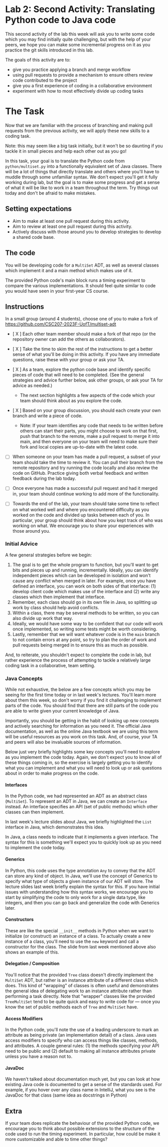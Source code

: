 # Lab 2: Second Activity: Translating Python code to Java code

This second activity of the lab this week will ask you to write some code which you may
find initially quite challenging, but with the help of your peers, we hope you can make
some incremental progress on it as you practice the git skills introduced in this lab.

The goals of this activity are to:
- give you practice applying a branch and merge workflow
- using pull requests to provide a mechanism to ensure others review code contributed
  to the project
- give you a first experience of coding in a collaborative environment
- experiment with how to most effectively divide up coding tasks

# The Task

Now that we are familiar with the process of branching and making pull requests from the
previous activity, we will apply these new skills to a coding task.

Note: this may seem like a big task initially, but it won't be so daunting if you tackle it
in small pieces and help each other out as you go!

In this task, your goal is to translate the Python code from `python/multiset.py` into a
functionally equivalent set of Java classes. There will be a lot of things that directly
translate and others where you'll have to muddle through some unfamiliar syntax. We don't
expect you'll get it fully working during lab, but the goal is to make some progress and
get a sense of what it will be like to work in a team throughout the term. Try things out
today and don't be afraid to make mistakes.

## Setting expectations
- Aim to make at least one pull request during this activity.
- Aim to review at least one pull request during this activity.
- Actively discuss with those around you to develop strategies to develop a shared code base.

## The code

You will be developing code for a `MultiSet` ADT, as well as several classes which implement it and
a main method which makes use of it.

The provided Python code's main block runs a timing experiment to compare the various implementations.
It should feel quite similar to code you would have seen in your first-year CS course.

## Instructions

In a small group (around 4 students), choose one of you to make a fork of
https://github.com/CSC207-2023F-UofT/multiset-adt 

- [ X ] Each other team member should make a fork of that repo (or the repository owner can add the others
  as collaborators).

- [ X ] Take the time to skim the rest of the instructions to get a better sense of what you'll be doing
  in this activity. If you have any immediate questions, raise these with your group or ask your TA.

- [ X ] As a team, explore the python code base and identify specific pieces of code that will need to
  be completed. (See the general strategies and advice further below, ask other groups, or
  ask your TA for advice as needed.)
    - The next section highlights a few aspects of the code which your team should think about as you
      explore the code.

- [ X ] Based on your group discussion, you should each create your own branch and write a piece of code.
  - Note: If your team identifies any code that needs to be written before others can start their parts,
  you might choose to work on that first, push that branch to the remote, make a pull request to merge it
  into main, and then everyone on your team will need to make sure their fork and local copies are
  up-to-date with the latest code.

- [ ] When someone on your team has made a pull request, a subset of your team should take the time
  to review it. You can pull their branch from the remote repository and try running the code locally
  and also review the code on GitHub. Practice giving both verbal feedback and written feedback
  during the lab today.

- [ ] Once everyone has made a successful pull request and had it merged in, your team should continue
  working to add more of the functionality.

- [ ] Towards the end of the lab, your team should take some time to reflect on what worked well
  and where you encountered difficulty as you worked on the code and divided up tasks between each
  of you. In particular, your group should think about how you kept track of who was working
  on what. We encourage you to share your experiences with those around you.

### Initial Advice
A few general strategies before we begin:

1. The goal is to get the whole program to function, but you'll want to get bits and pieces up and
   running, incrementally. Ideally, you can identify independent pieces which can be developed in isolation
   and won't cause any conflict when merged in later. For example, once you have defined an interface, you
   can work on both sides of that interface: (1) develop client code which makes use of the interface and
   (2) write any classes which then implement that interface.
2. Remember, each class should go in its own file in Java, so splitting up work by class should help
   avoid conflicts.
3. Within a class, there may be several methods to be written, so you can also divide up work that way.
4. Ideally, we would have some way to be confident that our code will work once implemented, so writing
   some tests might be worth considering.
5. Lastly, remember that we will want whatever code is in the `main` branch to not contain errors at any point,
   so try to plan the order of work and pull requests being merged in to ensure this as much as possible.

And, to reiterate, you shouldn't expect to complete the code in lab, but rather experience the process
of attempting to tackle a relatively large coding task in a collaborative, team setting.

### Java Concepts

While not exhaustive, the below are a few concepts which you may be seeing for the first time today
or in last week's lectures. You'll learn more about them this week, so don't worry if you find it
challenging to implement parts of the code. You should find that there are still parts of the code
you are able to write given your current knowledge of Java.

Importantly, you should be getting in the habit of looking up new concepts and actively searching
for information as you need it. The official Java documentation, as well as the online Java textbook
we are using this term will be useful resources as you work on this task. And, of course, your TA and
peers will also be invaluable sources of information.

Below just very briefly highlights some key concepts you'll need to explore as you implement the code
today. Again, we don't expect you to know all of these things coming in, so the exercise is largely
getting you to identify what you can implement and what you will need to look up or ask questions about
in order to make progress on the code.

#### Interfaces

In the Python code, we had represented an ADT as an abstract class (`MultiSet`). To represent an ADT in Java,
we can create an `Interface` instead. An interface specifies an API (set of public methods) which
other classes can then implement.

In last week's lecture slides about Java, we briefly highlighted the `List` interface in Java, which demonstrates this idea.

In Java, a class needs to indicate that it implements a given interface. The syntax for this is something
we'll expect you to quickly look up as you need to implement the code today.

#### Generics

In Python, this code uses the type annotation `Any` to convey that the ADT can store any kind of object.
In Java, we'll use the concept of Generics to specify what type of objects a given instance of our ADT
will store. The lecture slides last week briefly explain the syntax for this. If you have initial
issues with understanding how this syntax works, we encourage you to start by simplifying the code to
only work for a single data type, like integers, and then you can go back and generalize the code with
Generics later.

#### Constructors

These are like the special `__init__` methods in Python when we want to initialize (or construct) an
instance of a class. To actually create a new instance of a class, you'll need to use the `new` keyword
and call a constructor for the class. The slide from last week mentioned above also shows an example of this.

#### Delegation / Composition

You'll notice that the provided `Tree` class doesn't directly implement the `MultiSet` ADT, but rather
is an instance attribute of a different class which does. This kind of "wrapping" of classes is often
useful and demonstrates the general idea of delegating work to an instance attribute rather than
performing a task directly. Note that "wrapper" classes like the provided `TreeMultiSet` tend to be
quite quick and easy to write code for — once you know the set of public methods each of `Tree` and
`MultiSet` have.

#### Access Modifiers

In the Python code, you'll note the use of a leading underscore to mark an attribute as being private
(an implementation detail) of a class. Java uses access modifiers to specify who can access things like
classes, methods, and attributes. A couple general rules: (1) the methods specifying your API need to be
public and (2) default to making all instance attributes private unless you have a reason not to.

#### JavaDoc

We haven't talked about documentation much yet, but you can look at how existing Java code is
documented to get a sense of the standards used. For example, if you hover over any class name
in IntelliJ, what you see is the JavaDoc for that class (same idea as docstrings in Python)

## Extra

If your team does replicate the behaviour of the provided Python code, we encourage
you to think about possible extensions to the structure of the code used to run
the timing experiment. In particular, how could be make it more customizable and
able to time other things?